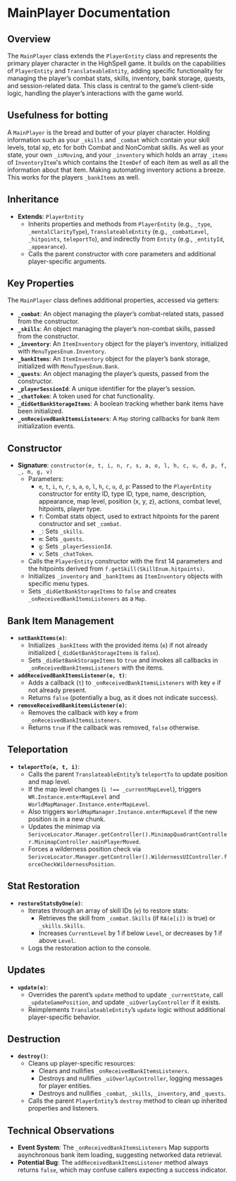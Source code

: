 # MainPlayer Documentation

## Overview
The `MainPlayer` class extends the `PlayerEntity` class and represents the primary player character in the HighSpell game. It builds on the capabilities of `PlayerEntity` and `TranslateableEntity`, adding specific functionality for managing the player’s combat stats, skills, inventory, bank storage, quests, and session-related data. This class is central to the game’s client-side logic, handling the player’s interactions with the game world.

## Usefulness for botting
A `MainPlayer` is the bread and butter of your player character. Holding information such as your `_skills` and `_combat` which contain your skill levels, total xp, etc for both Combat and NonCombat skills. As well as your state, your own `_isMoving`, and your `_inventory` which holds an array `_items` of `InventoryItem`'s which contains the `ItemDef` of each item as well as all the information about that item. Making automating inventory actions a breeze. This works for the players `_bankItems` as well.


## Inheritance
- **Extends**: `PlayerEntity`
  - Inherits properties and methods from `PlayerEntity` (e.g., `_type`, `_mentalClarityType`), `TranslateableEntity` (e.g., `_combatLevel`, `_hitpoints`, `teleportTo`), and indirectly from `Entity` (e.g., `_entityId`, `_appearance`).
  - Calls the parent constructor with core parameters and additional player-specific arguments.

## Key Properties
The `MainPlayer` class defines additional properties, accessed via getters:

- **`_combat`**: An object managing the player’s combat-related stats, passed from the constructor.
- **`_skills`**: An object managing the player’s non-combat skills, passed from the constructor.
- **`_inventory`**: An `ItemInventory` object for the player’s inventory, initialized with `MenuTypesEnum.Inventory`.
- **`_bankItems`**: An `ItemInventory` object for the player’s bank storage, initialized with `MenuTypesEnum.Bank`.
- **`_quests`**: An object managing the player’s quests, passed from the constructor.
- **`_playerSessionId`**: A unique identifier for the player’s session.
- **`_chatToken`**: A token used for chat functionality.
- **`_didGetBankStorageItems`**: A boolean tracking whether bank items have been initialized.
- **`_onReceivedBankItemsListeners`**: A `Map` storing callbacks for bank item initialization events.

## Constructor
- **Signature**: `constructor(e, t, i, n, r, s, a, o, l, h, c, u, d, p, f, _, m, g, v)`
  - Parameters:
    - `e`, `t`, `i`, `n`, `r`, `s`, `a`, `o`, `l`, `h`, `c`, `u`, `d`, `p`: Passed to the `PlayerEntity` constructor for entity ID, type ID, type, name, description, appearance, map level, position (x, y, z), actions, combat level, hitpoints, player type.
    - `f`: Combat stats object, used to extract hitpoints for the parent constructor and set `_combat`.
    - `_`: Sets `_skills`.
    - `m`: Sets `_quests`.
    - `g`: Sets `_playerSessionId`.
    - `v`: Sets `_chatToken`.
  - Calls the `PlayerEntity` constructor with the first 14 parameters and the hitpoints derived from `f.getSkill(SkillEnum.hitpoints)`.
  - Initializes `_inventory` and `_bankItems` as `ItemInventory` objects with specific menu types.
  - Sets `_didGetBankStorageItems` to `false` and creates `_onReceivedBankItemsListeners` as a `Map`.

## Bank Item Management
- **`setBankItems(e)`**:
  - Initializes `_bankItems` with the provided items (`e`) if not already initialized (`_didGetBankStorageItems` is `false`).
  - Sets `_didGetBankStorageItems` to `true` and invokes all callbacks in `_onReceivedBankItemsListeners` with the items.
- **`addReceivedBankItemsListener(e, t)`**:
  - Adds a callback (`t`) to `_onReceivedBankItemsListeners` with key `e` if not already present.
  - Returns `false` (potentially a bug, as it does not indicate success).
- **`removeReceivedBankitemsListener(e)`**:
  - Removes the callback with key `e` from `_onReceivedBankItemsListeners`.
  - Returns `true` if the callback was removed, `false` otherwise.

## Teleportation
- **`teleportTo(e, t, i)`**:
  - Calls the parent `TranslateableEntity`’s `teleportTo` to update position and map level.
  - If the map level changes (`i !== _currentMapLevel`), triggers `WR.Instance.enterMapLevel` and `WorldMapManager.Instance.enterMapLevel`.
  - Also triggers `WorldMapManager.Instance.enterMapLevel` if the new position is in a new chunk.
  - Updates the minimap via `SerivceLocator.Manager.getController().MinimapQuadrantController.MinimapController.mainPlayerMoved`.
  - Forces a wilderness position check via `SerivceLocator.Manager.getController().WildernessUIController.forceCheckWildernessPosition`.

## Stat Restoration
- **`restoreStatsByOne(e)`**:
  - Iterates through an array of skill IDs (`e`) to restore stats:
    - Retrieves the skill from `_combat.Skills` (if `RA(e[i])` is true) or `_skills.Skills`.
    - Increases `CurrentLevel` by 1 if below `Level`, or decreases by 1 if above `Level`.
  - Logs the restoration action to the console.

## Updates
- **`update(e)`**:
  - Overrides the parent’s `update` method to update `_currentState`, call `_updateGamePosition`, and update `_uiOverlayController` if it exists.
  - Reimplements `TranslateableEntity`’s `update` logic without additional player-specific behavior.

## Destruction
- **`destroy()`**:
  - Cleans up player-specific resources:
    - Clears and nullifies `_onReceivedBankItemsListeners`.
    - Destroys and nullifies `_uiOverlayController`, logging messages for player entities.
    - Destroys and nullifies `_combat`, `_skills`, `_inventory`, and `_quests`.
  - Calls the parent `PlayerEntity`’s `destroy` method to clean up inherited properties and listeners.

## Technical Observations
- **Event System**: The `_onReceivedBankItemsListeners` Map supports asynchronous bank item loading, suggesting networked data retrieval.
- **Potential Bug**: The `addReceivedBankItemsListener` method always returns `false`, which may confuse callers expecting a success indicator.
